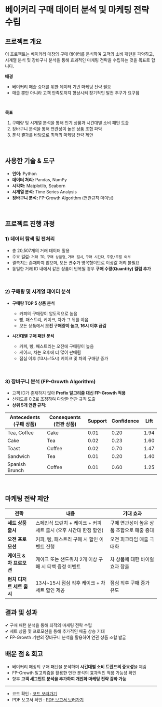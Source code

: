 # 베이커리 구매 데이터 분석 및 마케팅 전략 수립

## 프로젝트 개요
이 프로젝트는 베이커리 매장의 구매 데이터를 분석하여 고객의 소비 패턴을 파악하고, 시계열 분석 및 장바구니 분석을 통해 효과적인 마케팅 전략을 수립하는 것을 목표로 합니다.

**배경**  
- 베이커리 매출 증대를 위한 데이터 기반 마케팅 전략 필요  
- 매출 뿐만 아니라 고객 만족도까지 향상시켜 장기적인 발전 추구가 요구됨
<br>

**목표**  
1. 구매량 및 시계열 분석을 통해 인기 상품과 시간대별 소비 패턴 도출  
2. 장바구니 분석을 통해 연관성이 높은 상품 조합 파악  
3. 분석 결과를 바탕으로 최적의 마케팅 전략 제안  
<br>

## 사용한 기술 & 도구  
- **언어:** Python  
- **데이터 처리:** Pandas, NumPy  
- **시각화:** Matplotlib, Seaborn  
- **시계열 분석:** Time Series Analysis  
- **장바구니 분석:** FP-Growth Algorithm (연관규칙 마이닝)  
<br>

## 프로젝트 진행 과정  

### 1) 데이터 탐색 및 전처리  
- 총 20,507개의 거래 데이터 활용  
- 주요 컬럼: `거래 ID`, `구매 상품명`, `거래 일시`, `구매 시간대`, `주중/주말 여부`  
- 결측치는 존재하지 않으며, 모든 변수가 명목형이므로 이상값 처리 불필요  
- 동일한 거래 ID 내에서 같은 상품이 반복될 경우 **구매 수량(Quantity) 컬럼 추가**  
<br>

### 2) 구매량 및 시계열 데이터 분석  
- **구매량 TOP 5 상품 분석**  
  - 커피의 구매량이 압도적으로 높음  
  - 빵, 패스트리, 케이크, 차가 그 뒤를 이음  
  - 모든 상품에서 **오전 구매량이 높고, 16시 이후 급감**  

- **시간대별 구매 패턴 분석**  
  - 커피, 빵, 패스트리는 오전에 구매량이 높음  
  - 케이크, 차는 오후에 더 많이 판매됨  
  - 점심 이후 (13시~15시) 케이크 및 차의 구매량 증가  
<br>

### 3) 장바구니 분석 (FP-Growth Algorithm)  
- 고객 ID가 존재하지 않아 **Prefix 알고리즘 대신 FP-Growth 적용**  
- 신뢰도를 0.2로 조정하여 다양한 연관 규칙 도출  
- **상위 5개 연관 규칙:**  

| Antecedents (구매 상품) | Consequents (연관 상품) | Support | Confidence | Lift |
|-----------------|-----------------|---------|------------|------|
| Tea, Coffee     | Cake            | 0.01    | 0.20       | 1.94 |
| Cake           | Tea             | 0.02    | 0.23       | 1.60 |
| Toast          | Coffee          | 0.02    | 0.70       | 1.47 |
| Sandwich       | Tea             | 0.01    | 0.20       | 1.40 |
| Spanish Brunch | Coffee          | 0.01    | 0.60       | 1.25 |
<br>

## 마케팅 전략 제안  

| 전략 | 내용 | 기대 효과 |
|------|------|----------|
| **세트 상품 출시** | 스페인식 브런치 + 케이크 + 커피 세트 출시 (오후 시간대 한정 할인) | 구매 연관성이 높은 상품 조합으로 매출 증대 |
| **오전 프로모션** | 커피, 빵, 패스트리 구매 시 할인 이벤트 진행 | 오전 피크타임 매출 극대화 |
| **케이크 & 차 프로모션** | 케이크 또는 샌드위치 2개 이상 구매 시 티백 증정 이벤트 | 차 상품에 대한 바이럴 효과 창출 |
| **런치 디저트 세트 출시** | 13시~15시 점심 직후 케이크 + 차 세트 할인 제공 | 점심 직후 구매 증가 유도 |


## 결과 및 성과  
✔ 구매 패턴 분석을 통해 최적의 마케팅 전략 수립  
✔ 세트 상품 및 프로모션을 통해 추가적인 매출 상승 기대  
✔ FP-Growth 기반의 장바구니 분석을 활용하여 연관 상품 조합 발굴  


## 배운 점 & 회고
- 베이커리 매장의 구매 패턴을 분석하며 **시간대별 소비 트렌드의 중요성**을 체감  
- FP-Growth 알고리즘을 활용한 연관 분석의 효과적인 적용 가능성 확인  
- 향후 **고객 세그먼트 분석을 추가하여 개인화 마케팅 전략 강화 가능**

---
- 코드 확인 : [코드 보러가기](https://github.com/harrym8n/Proj_Bakery_DA/blob/main/Bakery_data_analysis.ipynb)
- PDF 보고서 확인 : [PDF 보고서 보러가기](https://github.com/harrym8n/Proj_Bakery_DA/blob/main/Bakery_data_analysis_report.pdf)
 
